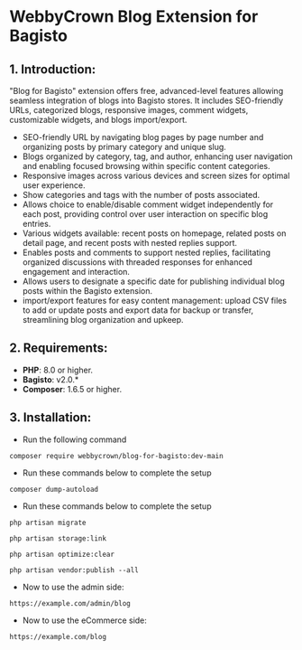 # WebbyCrown Blog Extension for Bagisto

## 1. Introduction:

"Blog for Bagisto" extension offers free, advanced-level features allowing seamless integration of blogs into Bagisto stores. It includes SEO-friendly URLs, categorized blogs, responsive images, comment widgets, customizable widgets, and blogs import/export.

* SEO-friendly URL by navigating blog pages by page number and organizing posts by primary category and unique slug.
* Blogs organized by category, tag, and author, enhancing user navigation and enabling focused browsing within specific content categories.
* Responsive images across various devices and screen sizes for optimal user experience.
* Show categories and tags with the number of posts associated.
* Allows choice to enable/disable comment widget independently for each post, providing control over user interaction on specific blog entries.
* Various widgets available: recent posts on homepage, related posts on detail page, and recent posts with nested replies support.
* Enables posts and comments to support nested replies, facilitating organized discussions with threaded responses for enhanced engagement and interaction.
* Allows users to designate a specific date for publishing individual blog posts within the Bagisto extension.
* import/export features for easy content management: upload CSV files to add or update posts and export data for backup or transfer, streamlining blog organization and upkeep.



## 2. Requirements:

* **PHP**: 8.0 or higher.
* **Bagisto**: v2.0.*
* **Composer**: 1.6.5 or higher.

## 3. Installation:

- Run the following command
```
composer require webbycrown/blog-for-bagisto:dev-main
```

- Run these commands below to complete the setup
```
composer dump-autoload
```

- Run these commands below to complete the setup
```
php artisan migrate
```
```
php artisan storage:link
```
```
php artisan optimize:clear
```
```
php artisan vendor:publish --all
```

- Now to use the admin side:
```
https://example.com/admin/blog
```

- Now to use the eCommerce side:
```
https://example.com/blog
```